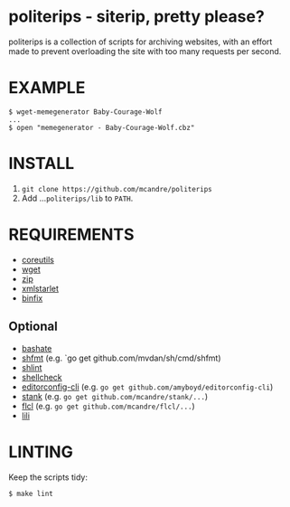 # politerips - siterip, pretty please?

politerips is a collection of scripts for archiving websites, with an effort made to prevent overloading the site with too many requests per second.

# EXAMPLE

```
$ wget-memegenerator Baby-Courage-Wolf
...
$ open "memegenerator - Baby-Courage-Wolf.cbz"
```

# INSTALL

1. `git clone https://github.com/mcandre/politerips`
2. Add ...`politerips/lib` to `PATH`.

# REQUIREMENTS

* [coreutils](https://www.gnu.org/software/coreutils/coreutils.html)
* [wget](https://www.gnu.org/software/wget/)
* [zip](https://linux.die.net/man/1/zip)
* [xmlstarlet](http://xmlstar.sourceforge.net/)
* [binfix](https://www.npmjs.com/package/binfix)

## Optional

* [bashate](https://github.com/openstack-dev/bashate)
* [shfmt](https://github.com/mvdan/sh) (e.g. `go get github.com/mvdan/sh/cmd/shfmt)
* [shlint](https://rubygems.org/gems/shlint)
* [shellcheck](http://hackage.haskell.org/package/ShellCheck)
* [editorconfig-cli](https://github.com/amyboyd/editorconfig-cli) (e.g. `go get github.com/amyboyd/editorconfig-cli`)
* [stank](https://github.com/mcandre/stank) (e.g. `go get github.com/mcandre/stank/...`)
* [flcl](https://github.com/mcandre/flcl) (e.g. `go get github.com/mcandre/flcl/...`)
* [lili](https://rubygems.org/gems/lili)

# LINTING

Keep the scripts tidy:

```
$ make lint
```

